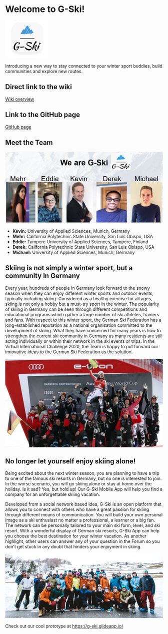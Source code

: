 # Welcome to G-Ski!
![gski](https://github.com/gxc-international-innovation-challenge/gxc-team-24/blob/main/gski.png)

Introducing a new way to stay connected to your winter sport buddies, build communities and explore new routes.

## Direct link to the wiki
[Wiki overview](https://github.com/gxc-international-innovation-challenge/gxc-team-24/wiki)

## Link to the GitHub page
[GitHub page](https://gxc-international-innovation-challenge.github.io/gxc-team-24)

## Meet the Team
![Teamphoto](https://github.com/gxc-international-innovation-challenge/gxc-team-24/blob/main/Team.PNG)
* **Kevin:** University of Applied Sciences, Munich, Germany
* **Mehr:** California Polytechnic State University, San Luis Obispo, USA
* **Eddie:** Tampere University of Applied Sciences, Tampere, Finland
* **Derek:** California Polytechnic State University, San Luis Obispo, USA
* **Michael:** University of Applied Sciences, Munich, Germany

## Skiing is not simply a winter sport, but a community in Germany
Every year, hundreds of people in Germany look forward to the snowy season when they can enjoy different winter sports and outdoor events, typically including skiing. Considered as a healthy exercise for all ages, skiing is not only a hobby but a must-try sport in the winter. The popularity of skiing in Germany can be seen through different competitions and educational programs which gather a large number of ski athletes, trainers and fans. With respect to this winter sport, the German Ski Federation has a long-established reputation as a national organization committed to the development of skiing. What they have concerned for many years is how to strengthen the current ski community in Germany as many residents are still acting individually or within their network in the ski events or trips. In the Virtual International Challenge 2020, the Team is happy to put forward our innovative ideas to the German Ski Federation as the solution. 

![skicommunity2](https://github.com/gxc-international-innovation-challenge/gxc-team-24/blob/main/Skicommunity1.webp)

## No longer let yourself enjoy skiing alone!
Being excited about the next winter season, you are planning to have a trip to one of the famous ski resorts in Germany, but no one is interested to join. In the worse scenario, you will go skiing alone or stay at home over the holiday. Is it sad? Yes, but hold up! Our G-Ski Mobile App will help you find a company for an unforgettable skiing vacation. 

Developed from a social network based idea, G-Ski is an open platform that allows you to connect with others who have a great passion for skiing through different means of communication. You will build your own personal image as a ski enthusiast no matter a professional, a learner or a big fan. The network can be personally tailored to your main ski form, level, and ski resort. With a wonderful display of German ski resorts, G-Ski App can help you choose the best destination for your winter vacation. As another highlight, other users can answer any of your question in the Forum so you don't get stuck in any doubt that hinders your enjoyment in skiing. 

![skicommunity](https://github.com/gxc-international-innovation-challenge/gxc-team-24/blob/main/Skicommunity.jpg)

Check out our cool prototype at https://g-ski.glideapp.io/

